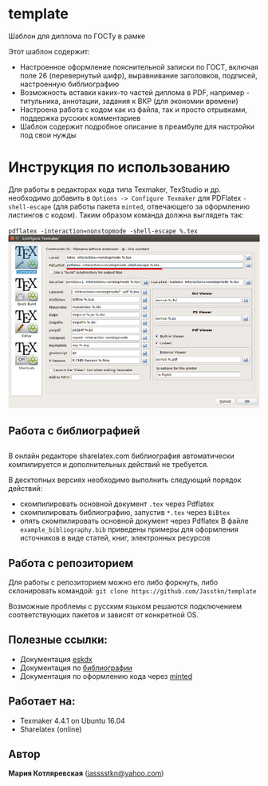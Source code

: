 # template
Шаблон для диплома по ГОСТу в рамке

Этот шаблон содержит:
* Настроенное оформление пояснительной записки по ГОСТ, включая поле 26 (перевернутый шифр), выравнивание заголовков, подписей, настроенную библиографию
* Возможность вставки каких-то частей диплома в PDF, например - титульника, аннотации, задания к ВКР (для экономии времени)
* Настроена работа с кодом как из файла, так и просто отрывками, поддержка русских комментариев
* Шаблон содержит подробное описание в преамбуле для настройки под свои нужды

# Инструкция по использованию
Для работы в редакторах кода типа Texmaker, TexStudio и др. необходимо добавить в `Options -> Configure Texmaker` для PDFlatex `-shell-escape` (для работы пакета `minted`, отвечающего за оформлению листингов с кодом). Таким образом команда должна выглядеть так:

`pdflatex -interaction=nonstopmode -shell-escape %.tex` 
![Configure Texmaker](/other/1.png)
## Работа с библиографией <h2>
В онлайн редакторе sharelatex.com библиография автоматически компилируется и дополнительных действий не требуется.

В десктопных версиях необходимо выполнить следующий порядок действий:
* скомпилировать основной документ `.tex` через Pdflatex 
* скомпилировать библиографию, запустив `*.tex` через `BiBtex`
* опять скомпилировать основной документ через Pdflatex
В файле `example_bibliography.bib` приведены примеры для оформления источников в виде статей, книг, электронных ресурсов

## Работа с репозиторием
Для работы с репозиторием можно его либо форкнуть, либо склонировать командой:
`git clone https://github.com/Jasstkn/template`

Возможные проблемы с русским языком решаются подключением соответствующих пакетов и зависят от конкретной OS.

## Полезные ссылки:
* Документация [eskdx](http://mirrors.mi.ras.ru/CTAN/macros/latex/contrib/eskdx/manual/eskdx.pdf)
* Документация по [библиографии](https://ru.sharelatex.com/learn/Bibliography_management_in_LaTeX)
* Документация по оформлению кода через [minted](https://ru.sharelatex.com/learn/Code_Highlighting_with_minted)

## Работает на:
* Texmaker 4.4.1 on Ubuntu 16.04
* Sharelatex (online)

## Автор
**Мария Котляревская** (jasssstkn@yahoo.com)
